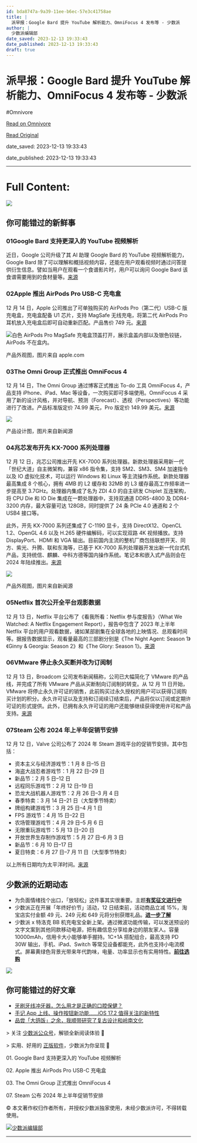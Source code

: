 ```yaml
---
id: bda8747a-9a39-11ee-b6ec-57e3c41758ae
title: |
  派早报：Google Bard 提升 YouTube 解析能力、OmniFocus 4 发布等 - 少数派
author: |
  少数派编辑部
date_saved: 2023-12-13 19:33:43
date_published: 2023-12-13 19:33:43
draft: true
---
```


# 派早报：Google Bard 提升 YouTube 解析能力、OmniFocus 4 发布等 - 少数派
#Omnivore

[Read on Omnivore](https://omnivore.app/me/google-bard-you-tube-omni-focus-4-18c6698a15f)

[Read Original](https://sspai.com/post/85058)

date_saved: 2023-12-13 19:33:43

date_published: 2023-12-13 19:33:43

--- 

# Full Content: 

![](https://proxy-prod.omnivore-image-cache.app/0x0,scjaPleTtWc8E-OwDK32A01WQk_GLpVtRGCom5bvBlps/https://cdn.sspai.com/14/12/2023/article/a6b79fb1-56f6-953a-a538-a31058650789.png?imageMogr2/auto-orient/quality/95/thumbnail/!456x456r/gravity/Center/crop/456x456/interlace/1)

## 你可能错过的新鲜事

### 01Google Bard 支持更深入的 YouTube 视频解析

近日，Google 公司升级了其 AI 助理 Google Bard 的 YouTube 视频解析能力，Google Bard 除了可以理解和概括视频内容，还能在用户观看视频时通过问答提供衍生信息。譬如当用户在观看一个食谱影片时，用户可以询问 Google Bard 该食谱需要用到的食材量等。[来源](https://sspai.com/link?target=https%3A%2F%2Fwww.phonearena.com%2Fnews%2Fgoogle-bard-can-now-understand-the-content-inside-youtube-videos%5Fid152845)

### 02Apple 推出 AirPods Pro USB-C 充电盒

12 月 14 日，Apple 公司推出了可单独购买的 AirPods Pro（第二代）USB-C 版充电盒，充电盒配备 U1 芯片，支持 MagSafe 无线充电，将第二代 AirPods Pro 耳机放入充电盒后即可自动重新匹配。产品售价 749 元。[来源](https://www.apple.com.cn/shop/product/MUYG3CH/A)

![白色 AirPods Pro MagSafe 充电盒顶盖打开，展示盒盖内部以及银色铰链，AirPods 不在盒内。](https://proxy-prod.omnivore-image-cache.app/0x0,sGef0fbeajgt9NWQQGlIVUoitsKDTxtpERsNekJJhPZs/https://cdn.sspai.com/2023/12/14/article/1a48392673e3701f5810b9e3fe250b20?imageView2/2/w/1120/q/90/interlace/1/ignore-error/1)

产品外观图，图片来自 apple.com

### 03The Omni Group 正式推出 OmniFocus 4

12 月 14 日，The Omni Group 通过博客正式推出 To-do 工具 OmniFocus 4，产品支持 iPhone、iPad、Mac 等设备，一次购买即可多端使用。OmniFocus 4 采用了新的设计风格，并对导航、预测（Forecast）、透视（Perspectives）等功能进行了改进。产品标准版定价 74.99 美元，Pro 版定价 149.99 美元。[来源](https://sspai.com/link?target=https%3A%2F%2Fwww.omnigroup.com%2Fblog%2Fintroducing-omnifocus-4)

![](https://proxy-prod.omnivore-image-cache.app/0x0,s7i-7O14d9qaF3Duz94W0l4Y3PSSeUuVma_WpCUtd-8k/https://cdn.sspai.com/2023/12/14/article/afde133bf18f26ddfc377fc18a0917e5?imageView2/2/w/1120/q/90/interlace/1/ignore-error/1)

产品设计图，图片来自新闻源

### 04兆芯发布开先 KX-7000 系列处理器

12 月 12 日，兆芯公司推出开先 KX-7000 系列处理器。新款处理器采用新一代「世纪大道」自主微架构，兼容 x86 指令集，支持 SM2、SM3、SM4 加速指令以及 IO 虚拟化技术，可以运行 Windows 和 Linux 等主流操作系统。新款处理器最高集成 8 个核心，拥有 4MB 的 L2 缓存和 32MB 的 L3 缓存最高工作频率进一步提高至 3.7GHz。处理器内集成了名为 ZDI 4.0 的自主研发 Chiplet 互连架构，将 CPU Die 和 IO Die 集成在一颗处理器中，支持双通道 DDR5-4800 及 DDR4-3200 内存，最大容量可达 128GB，同时提供了 24 条 PCIe 4.0 通道和 2 个 USB4 接口等。

此外，开先 KX-7000 系列还集成了 C-1190 显卡，支持 DirectX12、OpenCL 1.2、OpenGL 4.6 以及 H.265 硬件编解码，可以实现双路 4K 视频播放。支持 DisplayPort、HDMI 和 VGA 输出。目前国内主流的整机厂商包括联想开天、同方、紫光、升腾、联和东海等，已基于 KX-7000 系列处理器开发出新一代台式机产品，支持统信、麒麟、中科方德等国内操作系统。笔记本和嵌入式产品则会在 2024 年陆续推出。[来源](https://sspai.com/link?target=https%3A%2F%2Fwww.expreview.com%2F91393.html)

![](https://proxy-prod.omnivore-image-cache.app/0x0,sOjivf3NaemGW4Wxw_n6PtlmXRU3Tu_BAb7Fmje5GIUw/https://cdn.sspai.com/2023/12/14/article/57abac73ae14d0a52c4c30b1c8965777?imageView2/2/w/1120/q/90/interlace/1/ignore-error/1)

产品外观图，图片来自新闻源

### 05Netflix 首次公开全平台观影数据

12 月 13 日，Netflix 平台公布了《看我所看：Netflix 参与度报告》（What We Watched: A Netflix Engagement Report），报告中包含了 2023 年上半年 Netflix 平台的用户观看数据，诸如某部剧集在全球各地的上映情况、总观看时间等。据报告数据显示，观看量最高的三部剧分别是《The Night Agent: Season 1》《Ginny & Georgia: Season 2》和《The Glory: Season 1》。[来源](https://sspai.com/link?target=https%3A%2F%2Fabout.netflix.com%2Fen%2Fnews%2Fwhat-we-watched-a-netflix-engagement-report)

### 06VMware 停止永久买断并改为订阅制

12 月 13 日，Broadcom 公司发布新闻稿称，公司已大幅简化了 VMware 的产品线，并完成了所有 VMware 产品从买断制向订阅制的转变。从 12 月 11 日开始，VMware 将停止永久许可证的销售，此前购买过永久授权的用户可以获得订阅购买计划的积分。永久许可证以及支持和订阅续订结束后，产品将仅以订阅或定期许可证的形式提供。此外，已拥有永久许可证的用户还能够继续获得使用许可和产品支持。[来源](https://sspai.com/link?target=https%3A%2F%2Fnews.vmware.com%2Fcompany%2Fvmware-by-broadcom-business-transformation)

### 07Steam 公布 2024 年上半年促销节安排

12 月 12 日，Valve 公司公布了 2024 年 Steam 游戏平台的促销节安排。其中包括：

* 资本主义与经济游戏节：1 月 8 日⁠–15 日
* 海盗大战忍者游戏节：1 月 22 日⁠–29 日
* 新品节：2 月 5 日⁠–12 日
* 远程同乐游戏节：2 月 12 日⁠–19 日
* 恐龙大战机器人游戏节：2 月 26 日⁠–3 月 4 日
* 春季特卖：3 月 14 日⁠–21 日（大型季节特卖）
* 牌组构建游戏节：3 月 25 日⁠–4 月 1 日
* FPS 游戏节：4 月 15 日⁠–22 日
* 农场管理游戏节：4 月 29 日⁠–5 月 6 日
* 无限重玩游戏节：5 月 13 日⁠–20 日
* 开放世界生存制作游戏节：5 月 27 日⁠–6 月 3 日
* 新品节：6 月 10 日⁠–17 日
* 夏日特卖：6 月 27 日⁠–7 月 11 日（大型季节特卖）

以上所有日期均为太平洋时间。[来源](https://sspai.com/link?target=https%3A%2F%2Fwww.3dmgame.com%2Fnews%2F202312%2F3883616.html)

## **少数派的近期动态**

* 为负面情绪找个出口，「放轻松」这件事其实很重要。主题[**有奖征文进行中**](https://sspai.com/post/84979)
* 少数派正在开展「年终好价节」活动，12 日结束前，活动商品立减 15%，淘宝店实付金额 49 元、249 元和 649 元将分别获赠礼品。[**进一步了解**](https://sspai.com/post/84926)
* 少数派 x 特洛克 BB 机充电宝全新上架。通过微波功能传输，可以发送预设的文字文案到其他同款移动电源，把有趣信息分享给身边的朋友家人。容量 10000mAh，信用卡大小能够单手握持。1C+1A 搭配组合，最高支持 PD 30W 输出，手机、iPad、Switch 等常见设备都能充，此外也支持小电流模式。屏幕黄绿色背景光带来年代韵味，电量、功率显示也有实用特性。[**前往选购**](https://item.taobao.com/item.htm?ft=t&id=754157156095)

![](https://proxy-prod.omnivore-image-cache.app/0x0,sHT7rGnU4DTlr6i93K_CHJPwOdeMWZ2u3CODdWU8f7As/https://cdn.sspai.com/2023/12/13/article/01366c898cea94fa0179375e6ee5c674?imageView2/2/w/1120/q/90/interlace/1/ignore-error/1)

## 你可能错过的好文章

* [牙刷牙线冲牙器，怎么用才是正确的口腔保健？](https://sspai.com/post/85039)
* [手记 App 上线、操作按钮新功能……iOS 17.2 值得关注的新特性](https://sspai.com/post/85032)
* [品尝「大鸽饭」之余，我顺带研究了复古设计和岭南文化](https://sspai.com/post/84928)

\> 关注 [少数派公众号](https://sspai.com/s/J71e)，解锁全新阅读体验 📰

\> 实用、好用的 [正版软件](https://sspai.com/mall)，少数派为你呈现 🚀

01\. Google Bard 支持更深入的 YouTube 视频解析

02\. Apple 推出 AirPods Pro USB-C 充电盒

03\. The Omni Group 正式推出 OmniFocus 4

07\. Steam 公布 2024 年上半年促销节安排

© 本文著作权归作者所有，并授权少数派独家使用，未经少数派许可，不得转载使用。

[![少数派编辑部](https://proxy-prod.omnivore-image-cache.app/0x0,sV6aAoFQnNwOyMN71Db5E-0pEHa0VchzwYBgmlo17Zos/https://cdn.sspai.com/article/620926da-cd5f-5853-7961-de06067f507f.jpeg?imageMogr2/auto-orient/quality/95/thumbnail/!84x84r/gravity/Center/crop/84x84/interlace/1)](https://sspai.com/u/ee0vj778/updates)

---

